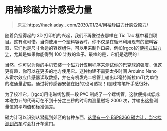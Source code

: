 # 用袖珍磁力计感受力量

> 原文:[https://hack aday . com/2020/01/24/用袖珍磁力计感受原力/](https://hackaday.com/2020/01/24/feel-the-force-with-a-pocket-magnetometer/)

随着负担得起的 3D 打印机的兴起，我们不再像过去那样在 Tic Tac 框中看到项目。这有点可惜。当你使用一个塑料容器时，你不仅是在循环利用现有的塑料容器，它们也是尺寸合适的容器组件，可以用来制作口袋，例如[rgco]的[便携式磁力计](https://www.instructables.com/id/Portable-Magnetometer/)，尤其是如果你能得到 100 计数的盒子。最棒的是，它们是透明的！

当然，你可以为你的手机安装一个磁力计应用程序来测试你的巴克球的强度，但这更有趣，你可以在更多的地方使用它。这种构建不需要太多时间 Arduino Nano 从霍尔效应传感器读取数据，并在有机发光二极管上输出以毫特斯拉(mT)为单位的磁通量密度。通过将传感器安装在旧的(也可透视！)圆珠笔笔杆手感很好。

为了校准它，[rgco]用电磁线包裹一段 PVC 制成了一个螺线管。这款便携式低成本磁力计的代码可在不到十分之三秒的时间内测量磁场 2000 次，并输出这些测量值的平均值和标准偏差。

磁力计可以识别从潜艇到郊区的各种东西。[这里有一个 ESP8266 磁力计，当它检测到汽车](https://hackaday.com/2019/09/10/detecting-cars-with-an-esp8266-magnetometer/)时会打开车道门。